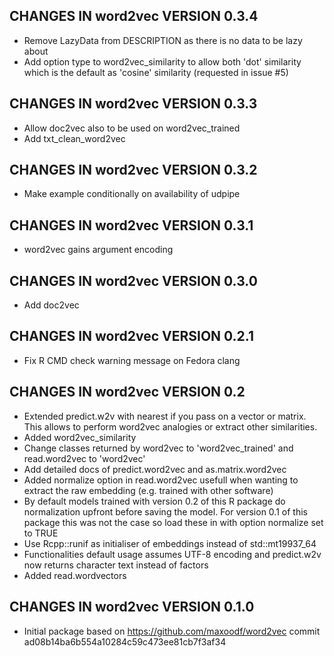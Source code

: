 ## CHANGES IN word2vec VERSION 0.3.4

- Remove LazyData from DESCRIPTION as there is no data to be lazy about
- Add option type to word2vec_similarity to allow both 'dot' similarity which is the default as 'cosine' similarity (requested in issue #5)

## CHANGES IN word2vec VERSION 0.3.3

- Allow doc2vec also to be used on word2vec_trained
- Add txt_clean_word2vec

## CHANGES IN word2vec VERSION 0.3.2

- Make example conditionally on availability of udpipe

## CHANGES IN word2vec VERSION 0.3.1

- word2vec gains argument encoding

## CHANGES IN word2vec VERSION 0.3.0

- Add doc2vec

## CHANGES IN word2vec VERSION 0.2.1

- Fix R CMD check warning message on Fedora clang

## CHANGES IN word2vec VERSION 0.2

- Extended predict.w2v with nearest if you pass on a vector or matrix. This allows to perform word2vec analogies or extract other similarities.
- Added word2vec_similarity
- Change classes returned by word2vec to 'word2vec_trained' and read.word2vec to 'word2vec'
- Add detailed docs of predict.word2vec and as.matrix.word2vec
- Added normalize option in read.word2vec usefull when wanting to extract the raw embedding (e.g. trained with other software)
- By default models trained with version 0.2 of this R package do normalization upfront before saving the model. For version 0.1 of this package this was not the case so load these in with option normalize set to TRUE
- Use Rcpp::runif as initialiser of embeddings instead of std::mt19937_64
- Functionalities default usage assumes UTF-8 encoding and predict.w2v now returns character text instead of factors
- Added read.wordvectors

## CHANGES IN word2vec VERSION 0.1.0

- Initial package based on https://github.com/maxoodf/word2vec commit ad08b14ba6b554a10284c59c473ee81cb7f3af34

